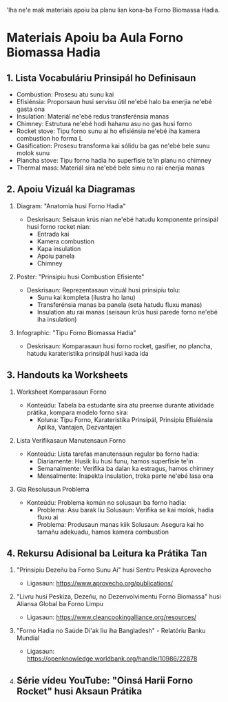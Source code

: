 'Iha ne'e mak materiais apoiu ba planu lian kona-ba Forno Biomassa Hadia.

# Materiais Apoiu ba Aula Forno Biomassa Hadia

## 1. Lista Vocabuláriu Prinsipál ho Definisaun

- Combustion: Prosesu atu sunu kai
- Efisiénsia: Proporsaun husi servisu útil ne'ebé halo ba enerjia ne'ebé gasta ona
- Insulation: Materiál ne'ebé redus transferénsia manas
- Chimney: Estrutura ne'ebé hodi hahanu asu no gas husi forno
- Rocket stove: Tipu forno sunu ai ho efisiénsia ne'ebé iha kamera combustion ho forma L
- Gasification: Prosesu transforma kai sólidu ba gas ne'ebé bele sunu molok sunu
- Plancha stove: Tipu forno hadia ho superfísie te'in planu no chimney
- Thermal mass: Materiál sira ne'ebé bele simu no rai enerjia manas

## 2. Apoiu Vizuál ka Diagramas

1. Diagram: "Anatomia husi Forno Hadia"
   - Deskrisaun: Seisaun krús nian ne'ebé hatudu komponente prinsipál husi forno rocket nian:
     * Entrada kai
     * Kamera combustion
     * Kapa insulation
     * Apoiu panela
     * Chimney

2. Poster: "Prinsipiu husi Combustion Efisiente"
   - Deskrisaun: Reprezentasaun vizuál husi prinsipiu tolu:
     * Sunu kai kompleta (ilustra ho lanu)
     * Transferénsia manas ba panela (seta hatudu fluxu manas)
     * Insulation atu rai manas (seisaun krús husi parede forno ne'ebé iha insulation)

3. Infographic: "Tipu Forno Biomassa Hadia"
   - Deskrisaun: Komparasaun husi forno rocket, gasifier, no plancha, hatudu karateristika prinsipál husi kada ida

## 3. Handouts ka Worksheets

1. Worksheet Komparasaun Forno
   - Konteúdu: Tabela ba estudante sira atu preenxe durante atividade prátika, kompara modelo forno sira:
     * Koluna: Tipu Forno, Karateristika Prinsipál, Prinsipiu Efisiénsia Aplika, Vantajen, Dezvantajen

2. Lista Verifikasaun Manutensaun Forno
   - Konteúdu: Lista tarefas manutensaun regular ba forno hadia:
     * Diariamente: Husik liu husi funu, hamos superfísie te'in
     * Semanalmente: Verifika ba dalan ka estragus, hamos chimney
     * Mensalmente: Inspekta insulation, troka parte ne'ebé lasa ona

3. Gia Resolusaun Problema
   - Konteúdu: Problema komún no solusaun ba forno hadia:
     * Problema: Asu barak liu
       Solusaun: Verifika se kai molok, hadia fluxu ai
     * Problema: Produsaun manas kiik
       Solusaun: Asegura kai ho tamañu adekuadu, hamos kamera combustion

## 4. Rekursu Adisional ba Leitura ka Prátika Tan

1. "Prinsipiu Dezeñu ba Forno Sunu Ai" husi Sentru Peskiza Aprovecho
   - Ligasaun: https://www.aprovecho.org/publications/

2. "Livru husi Peskiza, Dezeñu, no Dezenvolvimentu Forno Biomassa" husi Aliansa Global ba Forno Limpu
   - Ligasaun: https://www.cleancookingalliance.org/resources/

3. "Forno Hadia no Saúde Di'ak liu iha Bangladesh" - Relatóriu Banku Mundial
   - Ligasaun: https://openknowledge.worldbank.org/handle/10986/22878

4. Série vídeu YouTube: "Oinsá Harii Forno Rocket" husi Aksaun Prátika
   -